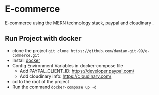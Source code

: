 # E-commerce
E-commerce using the MERN technology stack, paypal and cloudinary .

## Run Project with docker
- clone the project `git clone https://github.com/damian-git-99/e-commerce.git`
- Install [docker](https://www.docker.com/products/docker-desktop/)
- Config Environment Variables in docker-compose file
  - Add PAYPAL_CLIENT_ID: https://developer.paypal.com/
  - Add cloudinary info: https://cloudinary.com/
- cd to the root of the project
- Run the command `docker-compose up -d`